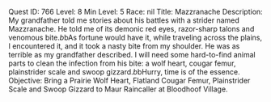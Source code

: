 Quest ID: 766
Level: 8
Min Level: 5
Race: nil
Title: Mazzranache
Description: My grandfather told me stories about his battles with a strider named Mazzranache. He told me of its demonic red eyes, razor-sharp talons and venomous bite.$b$bAs fortune would have it, while traveling across the plains, I encountered it, and it took a nasty bite from my shoulder. He was as terrible as my grandfather described. I will need some hard-to-find animal parts to clean the infection from his bite: a wolf heart, cougar femur, plainstrider scale and swoop gizzard.$b$bHurry, time is of the essence.
Objective: Bring a Prairie Wolf Heart, Flatland Cougar Femur, Plainstrider Scale and Swoop Gizzard to Maur Raincaller at Bloodhoof Village.
